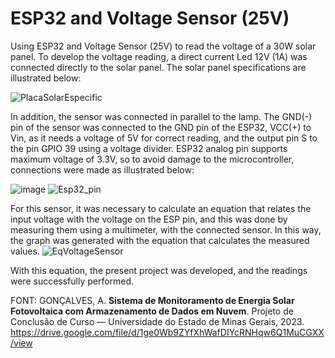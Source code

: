 # ESP32 and Voltage Sensor (25V)

Using ESP32 and Voltage Sensor (25V) to read the voltage of a 30W solar panel. To develop the voltage reading, a direct current Led 12V (1A) was connected directly to the solar panel. The solar panel specifications are illustrated below:

![PlacaSolarEspecific](https://github.com/aricoelhog/ESP32_Voltage_Sensor/assets/139346671/c2d94440-c5d4-466c-9814-e4b903eda3a5)

In addition, the sensor was connected in parallel to the lamp. The GND(-) pin of the sensor was connected to the GND pin of the ESP32, VCC(+) to Vin, as it needs a voltage of 5V for correct reading, and the output pin S to the pin GPIO 39 using a voltage divider. ESP32 analog pin supports maximum voltage of 3.3V, so to avoid damage to the microcontroller, connections were made as illustrated below:

![image](https://github.com/aricoelhog/ESP32_Voltage_Sensor/assets/139346671/69bea32b-c228-44d6-96aa-2915c62dd56e)
![Esp32_pin](https://github.com/aricoelhog/ESP32_Voltage_Sensor/assets/139346671/7c8e8af9-2987-4c2b-bd32-ccc3959d4f37)

For this sensor, it was necessary to calculate an equation that relates the input voltage with the voltage on the ESP pin, and this was done by measuring them using a multimeter, with the connected sensor. In this way, the graph was generated with the equation that calculates the measured values.
![EqVoltageSensor](https://github.com/aricoelhog/ESP32_Voltage_Sensor/assets/139346671/1dfb734d-5789-46f6-ab8c-bc762493f70a)

With this equation, the present project was developed, and the readings were successfully performed.

FONT: GONÇALVES, A. **Sistema de Monitoramento de Energia Solar Fotovoltaica com Armazenamento de Dados em Nuvem**. Projeto de Conclusão de Curso — Universidade do Estado de Minas Gerais, 2023.
https://drive.google.com/file/d/1ge0Wb9ZYfXhWafDIYcRNHqw6Q1MuCGXX/view
